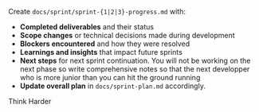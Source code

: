 Create `docs/sprint/sprint-{1|2|3}-progress.md` with:

- **Completed deliverables** and their status
- **Scope changes** or technical decisions made during development
- **Blockers encountered** and how they were resolved
- **Learnings and insights** that impact future sprints
- **Next steps** for next sprint continuation. You will not be working on the next phase so write comprehensive notes so that the next developper who is more junior than you can hit the ground running
- **Update overall plan** in `docs/sprint-plan.md` accordingly.

Think Harder